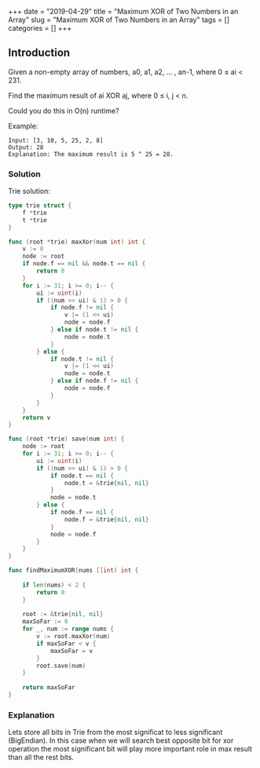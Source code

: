 +++
date = "2019-04-29"
title = "Maximum XOR of Two Numbers in an Array"
slug = "Maximum XOR of Two Numbers in an Array"
tags = []
categories = []
+++

## Introduction

Given a non-empty array of numbers, a0, a1, a2, … , an-1, where 0 ≤ ai < 231.

Find the maximum result of ai XOR aj, where 0 ≤ i, j < n.

Could you do this in O(n) runtime?

Example:
```
Input: [3, 10, 5, 25, 2, 8]
Output: 28
Explanation: The maximum result is 5 ^ 25 = 28.
```

### Solution

Trie solution:
``` go
type trie struct {
    f *trie
    t *trie
}

func (root *trie) maxXor(num int) int {
    v := 0
    node := root
    if node.f == nil && node.t == nil {
        return 0
    }
    for i := 31; i >= 0; i-- {
        ui := uint(i)
        if ((num >> ui) & 1) > 0 {
            if node.f != nil {
                v |= (1 << ui)
                node = node.f
            } else if node.t != nil {
                node = node.t
            }
        } else {
            if node.t != nil {
                v |= (1 << ui)
                node = node.t
            } else if node.f != nil {
                node = node.f
            }   
        }
    }
    return v
}

func (root *trie) save(num int) {
    node := root
    for i := 31; i >= 0; i-- {
        ui := uint(i)
        if ((num >> ui) & 1) > 0 {
            if node.t == nil {
                node.t = &trie{nil, nil}
            }
            node = node.t
        } else {
            if node.f == nil {
                node.f = &trie{nil, nil}
            }
            node = node.f 
        }
    }   
}

func findMaximumXOR(nums []int) int {
    
    if len(nums) < 2 {
        return 0
    }
    
    root := &trie{nil, nil}
    maxSoFar := 0
    for _, num := range nums {
        v := root.maxXor(num)
        if maxSoFar < v {
            maxSoFar = v
        }
        root.save(num)
    }
    
    return maxSoFar
}
```

### Explanation

Lets store all bits in Trie from the most significat to less significant (BigEndian). 
In this case when we will search best opposite bit for xor operation the most significant bit will play more important role in max result than all the rest bits.

